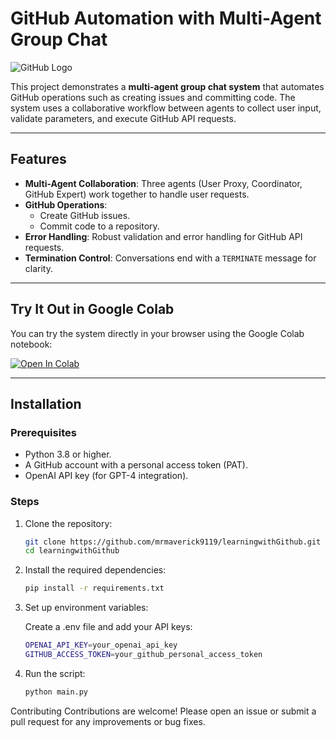 # GitHub Automation with Multi-Agent Group Chat

![GitHub Logo](https://github.githubassets.com/images/modules/logos_page/GitHub-Mark.png)

This project demonstrates a **multi-agent group chat system** that automates GitHub operations such as creating issues and committing code. The system uses a collaborative workflow between agents to collect user input, validate parameters, and execute GitHub API requests.

---

## Features

- **Multi-Agent Collaboration**: Three agents (User Proxy, Coordinator, GitHub Expert) work together to handle user requests.
- **GitHub Operations**:
  - Create GitHub issues.
  - Commit code to a repository.
- **Error Handling**: Robust validation and error handling for GitHub API requests.
- **Termination Control**: Conversations end with a `TERMINATE` message for clarity.

---

## Try It Out in Google Colab

You can try the system directly in your browser using the Google Colab notebook:

[![Open In Colab](https://colab.research.google.com/assets/colab-badge.svg)](https://colab.research.google.com/github/mrmaverick9119/learningwithGithub/blob/main/GitHub_Automation.ipynb)

---

## Installation

### Prerequisites
- Python 3.8 or higher.
- A GitHub account with a personal access token (PAT).
- OpenAI API key (for GPT-4 integration).

### Steps
1. Clone the repository:
   ```bash
   git clone https://github.com/mrmaverick9119/learningwithGithub.git
   cd learningwithGithub
   ```
 2. Install the required dependencies:
    ```bash
    pip install -r requirements.txt
    ```
 3. Set up environment variables:
    
    Create a .env file and add your API keys:
    ```bash
    OPENAI_API_KEY=your_openai_api_key
    GITHUB_ACCESS_TOKEN=your_github_personal_access_token
    ```
4. Run the script:
    ```bash
    python main.py
    ```

Contributing
Contributions are welcome! Please open an issue or submit a pull request for any improvements or bug fixes.
       
